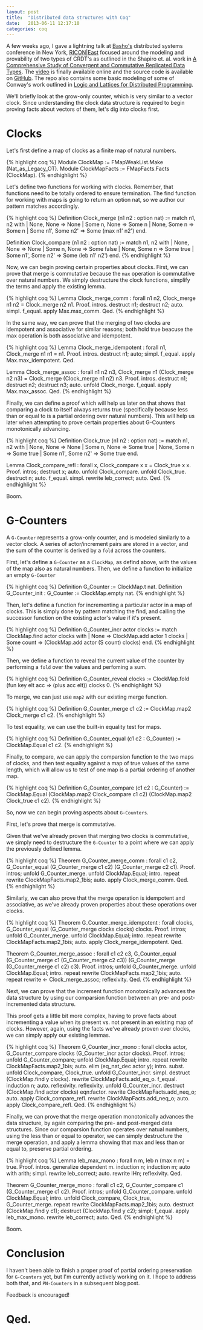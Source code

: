 ```yaml
---
layout: post
title:  "Distributed data structures with Coq"
date:   2013-06-11 12:17:10
categories: coq
---
```


A few weeks ago, I gave a lightning talk at [Basho's][basho] distributed
systems conference in New York, [RICON|East][ricon] focused around the
modeling and provability of two types of CRDT's as outlined in the
Shapiro et. al. work in [A Comprehensive Study of Convergent and
Commutative Replicated Data Types][shapiro].  The [video][talk] is
finally available online and the source code is available on
[GitHub][repo].  The repo also contains some basic modeling of some of
Conway's work outlined in [Logic and Lattices for Distributed
Programming][conway].

We'll briefly look at the grow-only counter, which is very similar to a
vector clock.  Since understanding the clock data structure is required
to begin proving facts about vectors of them, let's dig into clocks
first.

# Clocks

Let's first define a map of clocks as a finite map of natural numbers.

{% highlight coq %}
Module ClockMap := FMapWeakList.Make (Nat_as_Legacy_OT).
Module ClockMapFacts := FMapFacts.Facts (ClockMap).
{% endhighlight %}

Let's define two functions for working with clocks.  Remember, that
functions need to be totally ordered to ensure termination.  The find
function for working with maps is going to return an option nat, so we
author our pattern matches accordingly.

{% highlight coq %}
Definition Clock_merge (n1 n2 : option nat) :=
  match n1, n2 with
    | None, None => None
    | Some n, None => Some n
    | None, Some n => Some n
    | Some n1', Some n2' => Some (max n1' n2')
  end.

Definition Clock_compare (n1 n2 : option nat) :=
  match n1, n2 with
    | None, None => None
    | Some n, None => Some false
    | None, Some n => Some true
    | Some n1', Some n2' => Some (leb n1' n2')
  end.
{% endhighlight %}

Now, we can begin proving certain properties about clocks.  First, we
can prove that merge is commutative because the `max` operation is
commutative over natural numbers.  We simply destructure the clock
functions, simplify the terms and apply the existing lemma.

{% highlight coq %}
Lemma Clock_merge_comm : forall n1 n2, 
  Clock_merge n1 n2 = Clock_merge n2 n1.
Proof.
  intros. destruct n1; destruct n2; auto.
  simpl. f_equal. apply Max.max_comm.
Qed.
{% endhighlight %}

In the same way, we can prove that the merging of two clocks are
idempotent and associative for similar reasons; both hold true beacuse
the max operation is both associative and idempotent.

{% highlight coq %}
Lemma Clock_merge_idempotent : forall n1, 
  Clock_merge n1 n1 = n1.
Proof.
  intros. destruct n1; auto; simpl.
  f_equal. apply Max.max_idempotent.
Qed.

Lemma Clock_merge_assoc : forall n1 n2 n3,
  Clock_merge n1 (Clock_merge n2 n3) = Clock_merge (Clock_merge n1 n2) n3.
Proof.
  intros. destruct n1; destruct n2; destruct n3; auto.
  unfold Clock_merge. f_equal. apply Max.max_assoc.
Qed.
{% endhighlight %}

Finally, we can define a proof which will help us later on that shows
that comparing a clock to itself always returns true (specifically
because less than or equal to is a partial ordering over natural
numbers).  This will help us later when attempting to prove certain
properties about G-Counters monotonically advancing.

{% highlight coq %}
Definition Clock_true (n1 n2 : option nat) :=
  match n1, n2 with
    | None, None => None
    | Some n, None => Some true
    | None, Some n => Some true
    | Some n1', Some n2' => Some true
  end.

Lemma Clock_compare_refl : forall x,
  Clock_compare x x = Clock_true x x.
Proof.
  intros; destruct x; auto. unfold Clock_compare. unfold Clock_true.
  destruct n; auto. f_equal. simpl. rewrite leb_correct; auto.
Qed.
{% endhighlight %}

Boom.

# G-Counters

A `G-Counter` represents a grow-only counter, and is modeled similarly
to a vector clock.  A series of actor/increment pairs are stored in a
vector, and the sum of the counter is derived by a `fold` across the
counters.

First, let's define a `G-Counter` as a `ClockMap`, as defind above, with
the values of the map also as natural numbers.  Then, we define a
function to initialize an empty `G-Counter`

{% highlight coq %}
Definition G_Counter := ClockMap.t nat.
Definition G_Counter_init : G_Counter := ClockMap.empty nat.
{% endhighlight %}

Then, let's define a function for incrementing a particular actor in a
map of clocks.  This is simply done by pattern matching the find, and
calling the successor function on the existing actor's value if it's
present.

{% highlight coq %}
Definition G_Counter_incr actor clocks :=
  match ClockMap.find actor clocks with
    | None => ClockMap.add actor 1 clocks
    | Some count => (ClockMap.add actor (S count) clocks)
  end.
{% endhighlight %}

Then, we define a function to reveal the current value of the counter by
performing a `fold` over the values and perfoming a sum.

{% highlight coq %}
Definition G_Counter_reveal clocks :=
  ClockMap.fold (fun key elt acc => (plus acc elt)) clocks 0.
{% endhighlight %}

To merge, we can just use `map2` with our existing merge function.

{% highlight coq %}
Definition G_Counter_merge c1 c2 :=
  ClockMap.map2 Clock_merge c1 c2.
{% endhighlight %}

To test equality, we can use the built-in equality test for maps.

{% highlight coq %}
Definition G_Counter_equal (c1 c2 : G_Counter) :=
  ClockMap.Equal c1 c2.
{% endhighlight %}

Finally, to compare, we can apply the comparsion function to the two
maps of clocks, and then test equality against a map of true values of
the same length, which will allow us to test of one map is a partial
ordering of another map.

{% highlight coq %}
Definition G_Counter_compare (c1 c2 : G_Counter) :=
  ClockMap.Equal
    (ClockMap.map2 Clock_compare c1 c2) (ClockMap.map2 Clock_true c1 c2).
{% endhighlight %}

So, now we can begin proving aspects about `G-Counters`.

First, let's prove that merge is commutative.

Given that we've already proven that merging two clocks is commutative,
we simply need to destructure the `G-Counter` to a point where we can
apply the previously defined lemma.

{% highlight coq %}
Theorem G_Counter_merge_comm : forall c1 c2,
  G_Counter_equal (G_Counter_merge c1 c2) (G_Counter_merge c2 c1).
Proof.
  intros; unfold G_Counter_merge.
  unfold ClockMap.Equal; intro.
  repeat rewrite ClockMapFacts.map2_1bis; auto.
  apply Clock_merge_comm.
Qed.
{% endhighlight %}

Similarly, we can also prove that the merge operation is idempotent and
associative, as we've already proven properties about these operations
over clocks. 

{% highlight coq %}
Theorem G_Counter_merge_idempotent : forall clocks,
  G_Counter_equal (G_Counter_merge clocks clocks) clocks.
Proof.
  intros; unfold G_Counter_merge.
  unfold ClockMap.Equal; intro.
  repeat rewrite ClockMapFacts.map2_1bis; auto.
  apply Clock_merge_idempotent.
Qed.

Theorem G_Counter_merge_assoc : forall c1 c2 c3,
  G_Counter_equal
    (G_Counter_merge c1 (G_Counter_merge c2 c3))
    (G_Counter_merge (G_Counter_merge c1 c2) c3).
Proof.
  intros; unfold G_Counter_merge.
  unfold ClockMap.Equal; intro.
  repeat rewrite ClockMapFacts.map2_1bis; auto.
  repeat rewrite <- Clock_merge_assoc; reflexivity.
Qed.
{% endhighlight %}

Next, we can prove that the increment function monotonically advances
the data structure by using our comparsion function between an
pre- and post-incremented data structure.  

This proof gets a little bit more complex, having to prove facts about
incrementing a value when its present vs. not present in an existing map
of clocks.  However, again, using the facts we've already proven over
clocks, we can simply apply our existing lemmas.

{% highlight coq %}
Theorem G_Counter_incr_mono : forall clocks actor,
  G_Counter_compare clocks (G_Counter_incr actor clocks).
Proof.
  intros; unfold G_Counter_compare; unfold ClockMap.Equal; intro.
  repeat rewrite ClockMapFacts.map2_1bis; auto.
  elim (eq_nat_dec actor y); intro. 
    subst. unfold Clock_compare, Clock_true. unfold G_Counter_incr. simpl.
    destruct (ClockMap.find y clocks).
      rewrite ClockMapFacts.add_eq_o. f_equal.
        induction n; auto. reflexivity. reflexivity.
      unfold G_Counter_incr.
      destruct (ClockMap.find actor clocks) eqn:factor.
        rewrite ClockMapFacts.add_neq_o; auto. apply Clock_compare_refl.
        rewrite ClockMapFacts.add_neq_o; auto. apply Clock_compare_refl.
Qed.
{% endhighlight %}

Finally, we can prove that the merge operation monotonically advances
the data structure, by again comparing the pre- and post-merged data
structures.  Since our comparsion function operates over natual numbers,
using the less than or equal to operator, we can simply destructure the
merge operation, and apply a lemma showing that max and less than or
equal to, preserve partial ordering.

{% highlight coq %}
Lemma leb_max_mono : forall n m,
  leb n (max n m) = true.
Proof.
  intros.
  generalize dependent m.
  induction n; induction m; auto with arith; simpl.
  rewrite leb_correct; auto. rewrite IHn; reflexivity.
Qed.

Theorem G_Counter_merge_mono : forall c1 c2,
  G_Counter_compare c1 (G_Counter_merge c1 c2).
Proof.
  intros; unfold G_Counter_compare.
  unfold ClockMap.Equal; intro.
  unfold Clock_compare, Clock_true, G_Counter_merge.
  repeat rewrite ClockMapFacts.map2_1bis; auto.
  destruct (ClockMap.find y c1);
    destruct (ClockMap.find y c2); simpl; f_equal.
      apply leb_max_mono.
      rewrite leb_correct; auto.
Qed.
{% endhighlight %}

Boom.

# Conclusion

I haven't been able to finish a proper proof of partial ordering
preservation for `G-Counters` yet, but I'm currently actively working on
it.  I hope to address both that, and `PN-Counters` in a subsequent blog
post.

Feedback is encouraged!

# Qed.

[basho]: http://basho.com
[ricon]: http://ricon.io/archive/2013/east.html
[repo]: https://github.com/cmeiklejohn/distributed-data-structures
[talk]: http://www.youtube.com/watch?v=3RJ24YSiKTI&t=36m15s
[shapiro]: http://hal.upmc.fr/docs/00/55/55/88/PDF/techreport.pdf
[conway]: http://db.cs.berkeley.edu/papers/UCB-lattice-tr.pdf
